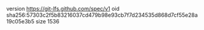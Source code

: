version https://git-lfs.github.com/spec/v1
oid sha256:57303c2f5b83216037cd479b98e93cb7f7d234535d868d7cf55e28a19c05e3b5
size 1536
